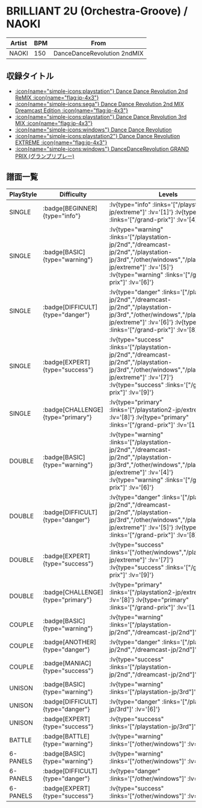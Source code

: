# BRILLIANT 2U (Orchestra-Groove) / NAOKI

|Artist|BPM|From|
|------|---|----|
|NAOKI|150|DanceDanceRevolution 2ndMIX|

## 収録タイトル

- [ :icon{name="simple-icons:playstation"} Dance Dance Revolution 2nd ReMIX :icon{name="flag:jp-4x3"} ](/playstation-jp/2nd)
- [ :icon{name="simple-icons:sega"} Dance Dance Revolution 2nd MIX Dreamcast Edition :icon{name="flag:jp-4x3"} ](/dreamcast-jp/2nd)
- [ :icon{name="simple-icons:playstation"} Dance Dance Revolution 3rd MIX :icon{name="flag:jp-4x3"} ](/playstation-jp/3rd)
- [ :icon{name="simple-icons:windows"} Dance Dance Revolution](/other/windows)
- [ :icon{name="simple-icons:playstation2"} Dance Dance Revolution EXTREME :icon{name="flag:jp-4x3"} ](/playstation2-jp/extreme)
- [ :icon{name="simple-icons:windows"} DanceDanceRevolution GRAND PRIX (グランプリプレー)](/grand-prix)

## 譜面一覧

|PlayStyle|Difficulty|Levels|Notes|Movie|
|---------|----------|------|-----|-----|
|SINGLE| :badge[BEGINNER]{type="info"} | :lv{type="info" :links='["/playstation2-jp/extreme"]' :lv='[1]'}  :lv{type="info" :links='["/grand-prix"]' :lv='[4]'} |100/0||
|SINGLE| :badge[BASIC]{type="warning"} | :lv{type="warning" :links='["/playstation-jp/2nd","/dreamcast-jp/2nd","/playstation-jp/3rd","/other/windows","/playstation2-jp/extreme"]' :lv='[5]'}  :lv{type="warning" :links='["/grand-prix"]' :lv='[6]'} |166/0||
|SINGLE| :badge[DIFFICULT]{type="danger"} | :lv{type="danger" :links='["/playstation-jp/2nd","/dreamcast-jp/2nd","/playstation-jp/3rd","/other/windows","/playstation2-jp/extreme"]' :lv='[6]'}  :lv{type="danger" :links='["/grand-prix"]' :lv='[8]'} |187/0||
|SINGLE| :badge[EXPERT]{type="success"} | :lv{type="success" :links='["/playstation-jp/2nd","/dreamcast-jp/2nd","/playstation-jp/3rd","/other/windows","/playstation2-jp/extreme"]' :lv='[7]'}  :lv{type="success" :links='["/grand-prix"]' :lv='[9]'} |226/0||
|SINGLE| :badge[CHALLENGE]{type="primary"} | :lv{type="primary" :links='["/playstation2-jp/extreme"]' :lv='[8]'}  :lv{type="primary" :links='["/grand-prix"]' :lv='[12]'} |309/0||
|DOUBLE| :badge[BASIC]{type="warning"} | :lv{type="warning" :links='["/playstation-jp/2nd","/dreamcast-jp/2nd","/playstation-jp/3rd","/other/windows","/playstation2-jp/extreme"]' :lv='[4]'}  :lv{type="warning" :links='["/grand-prix"]' :lv='[6]'} |171/0||
|DOUBLE| :badge[DIFFICULT]{type="danger"} | :lv{type="danger" :links='["/playstation-jp/2nd","/dreamcast-jp/2nd","/playstation-jp/3rd","/other/windows","/playstation2-jp/extreme"]' :lv='[5]'}  :lv{type="danger" :links='["/grand-prix"]' :lv='[8]'} |187/0||
|DOUBLE| :badge[EXPERT]{type="success"} | :lv{type="success" :links='["/other/windows","/playstation2-jp/extreme"]' :lv='[7]'}  :lv{type="success" :links='["/grand-prix"]' :lv='[9]'} |236/0||
|DOUBLE| :badge[CHALLENGE]{type="primary"} | :lv{type="primary" :links='["/playstation2-jp/extreme"]' :lv='[8]'}  :lv{type="primary" :links='["/grand-prix"]' :lv='[12]'} |324/0||
|COUPLE| :badge[BASIC]{type="warning"} | :lv{type="warning" :links='["/playstation-jp/2nd","/dreamcast-jp/2nd"]' :lv='[5]'} |153/0||
|COUPLE| :badge[ANOTHER]{type="danger"} | :lv{type="danger" :links='["/playstation-jp/2nd","/dreamcast-jp/2nd"]' :lv='[6]'} |175/0||
|COUPLE| :badge[MANIAC]{type="success"} | :lv{type="success" :links='["/playstation-jp/2nd","/dreamcast-jp/2nd"]' :lv='[7]'} |1P:216/0 2P:217/0||
|UNISON| :badge[BASIC]{type="warning"} | :lv{type="warning" :links='["/playstation-jp/3rd"]' :lv='[5]'} |||
|UNISON| :badge[DIFFICULT]{type="danger"} | :lv{type="danger" :links='["/playstation-jp/3rd"]' :lv='[6]'} |||
|UNISON| :badge[EXPERT]{type="success"} | :lv{type="success" :links='["/playstation-jp/3rd"]' :lv='[7]'} |||
|BATTLE| :badge[BATTLE]{type="warning"} | :lv{type="warning" :links='["/other/windows"]' :lv='[7]'} |||
|6-PANELS| :badge[BASIC]{type="warning"} | :lv{type="warning" :links='["/other/windows"]' :lv='[4]'} |159/0||
|6-PANELS| :badge[DIFFICULT]{type="danger"} | :lv{type="danger" :links='["/other/windows"]' :lv='[6]'} |183/0||
|6-PANELS| :badge[EXPERT]{type="success"} | :lv{type="success" :links='["/other/windows"]' :lv='[7]'} |226/0||

